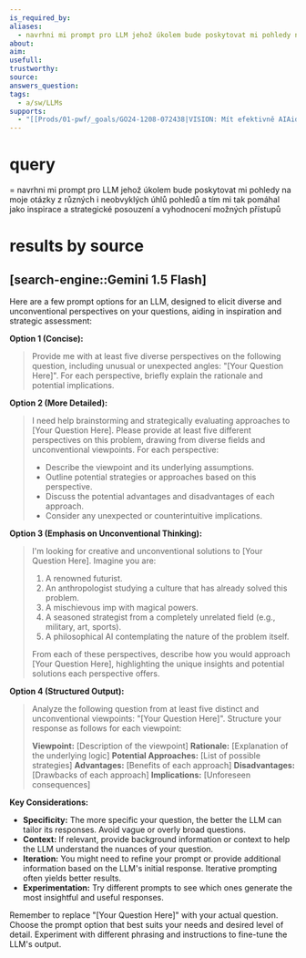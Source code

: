 ```yaml
---
is_required_by: 
aliases:
  - navrhni mi prompt pro LLM jehož úkolem bude poskytovat mi pohledy na moje otázky z různých i neobvyklých úhlů pohledů a tím mi tak pomáhal jako inspirace a strategické posouzení a vyhodnocení možných přístupů
about: 
aim: 
usefull: 
trustworthy: 
source: 
answers_question: 
tags:
  - a/sw/LLMs
supports:
  - "[[Prods/01-pwf/_goals/GO24-1208-072438|VISION: Mít efektivně AIAided většinu % svojí práce.]]"
---
```

# query
= navrhni mi prompt pro LLM jehož úkolem bude poskytovat mi pohledy na moje otázky z různých i neobvyklých úhlů pohledů a tím mi tak pomáhal jako inspirace a strategické posouzení a vyhodnocení možných přístupů
# results by source
## [search-engine::Gemini 1.5 Flash] 
Here are a few prompt options for an LLM, designed to elicit diverse and unconventional perspectives on your questions, aiding in inspiration and strategic assessment:

**Option 1 (Concise):**

> Provide me with at least five diverse perspectives on the following question, including unusual or unexpected angles: "[Your Question Here]".  For each perspective, briefly explain the rationale and potential implications.

**Option 2 (More Detailed):**

> I need help brainstorming and strategically evaluating approaches to [Your Question Here].  Please provide at least five different perspectives on this problem, drawing from diverse fields and unconventional viewpoints.  For each perspective:
>
> *   Describe the viewpoint and its underlying assumptions.
> *   Outline potential strategies or approaches based on this perspective.
> *   Discuss the potential advantages and disadvantages of each approach.
> *   Consider any unexpected or counterintuitive implications.

**Option 3 (Emphasis on Unconventional Thinking):**

> I'm looking for creative and unconventional solutions to [Your Question Here].  Imagine you are:
>
> 1.  A renowned futurist.
> 2.  An anthropologist studying a culture that has already solved this problem.
> 3.  A mischievous imp with magical powers.
> 4.  A seasoned strategist from a completely unrelated field (e.g., military, art, sports).
> 5.  A philosophical AI contemplating the nature of the problem itself.
>
> From each of these perspectives, describe how you would approach [Your Question Here], highlighting the unique insights and potential solutions each perspective offers.


**Option 4 (Structured Output):**

> Analyze the following question from at least five distinct and unconventional viewpoints: "[Your Question Here]".  Structure your response as follows for each viewpoint:
>
> **Viewpoint:** [Description of the viewpoint]
> **Rationale:** [Explanation of the underlying logic]
> **Potential Approaches:** [List of possible strategies]
> **Advantages:** [Benefits of each approach]
> **Disadvantages:** [Drawbacks of each approach]
> **Implications:** [Unforeseen consequences]


**Key Considerations:**

*   **Specificity:** The more specific your question, the better the LLM can tailor its responses.  Avoid vague or overly broad questions.
*   **Context:** If relevant, provide background information or context to help the LLM understand the nuances of your question.
*   **Iteration:**  You might need to refine your prompt or provide additional information based on the LLM's initial response.  Iterative prompting often yields better results.
*   **Experimentation:** Try different prompts to see which ones generate the most insightful and useful responses.


Remember to replace "[Your Question Here]" with your actual question.  Choose the prompt option that best suits your needs and desired level of detail.  Experiment with different phrasing and instructions to fine-tune the LLM's output.

